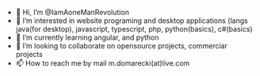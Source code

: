 - 👋 Hi, I’m @IamAoneManRevolution
- 👀 I’m interested in website programing and desktop applications (langs java(for desktop), javascript, typescript, php, python(basics), c#(basics)
- 🌱 I’m currently learning angular, and python
- 💞️ I’m looking to collaborate on opensource projects, commerciar projects
- 📫 How to reach me by mail m.domarecki(at)live.com

<!---
IamAoneManRevolution/IamAoneManRevolution is a ✨ special ✨ repository because its `README.md` (this file) appears on your GitHub profile.
You can click the Preview link to take a look at your changes.
--->

